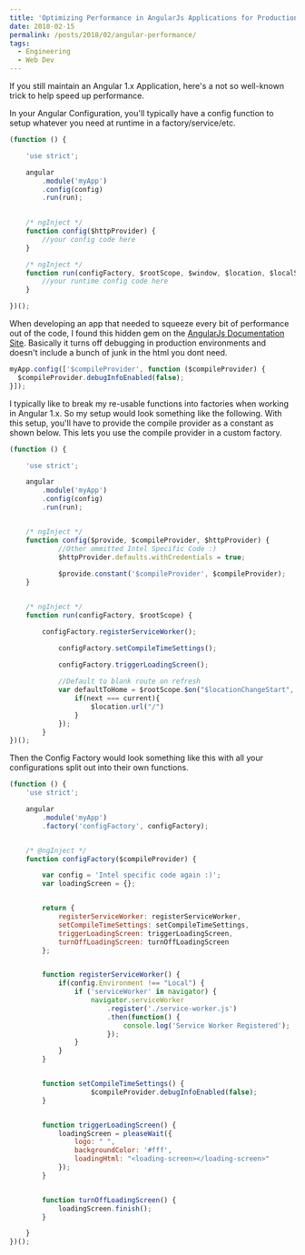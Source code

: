 ```yaml
---
title: 'Optimizing Performance in AngularJs Applications for Production'
date: 2018-02-15
permalink: /posts/2018/02/angular-performance/
tags:
  - Engineering
  - Web Dev
---
```


If you still maintain an Angular 1.x Application, here's a not so well-known trick to help speed up performance.


In your Angular Configuration, you'll typically have a config function to setup whatever you need at runtime in a factory/service/etc.

```javascript
(function () {

    'use strict';

    angular
        .module('myApp')
        .config(config)
        .run(run);
  

    /* ngInject */
    function config($httpProvider) {
        //your config code here
    }

    /* ngInject */
    function run(configFactory, $rootScope, $window, $location, $localStorage) {
        //your runtime config code here
    }

})();
```

When developing an app that needed to squeeze every bit of performance out of the code, I found this hidden gem on the [AngularJs Documentation Site](https://docs.angularjs.org/guide/production). Basically it turns off debugging in production environments and doesn't include a bunch of junk in the html you dont need. 

```javascript
myApp.config(['$compileProvider', function ($compileProvider) {
  $compileProvider.debugInfoEnabled(false);
}]);
```

I typically like to break my re-usable functions into factories when working in Angular 1.x. So my setup would look something like the following. With this setup, you'll have to provide the compile provider as a constant as shown below. This lets you use the compile provider in a custom factory.  

```javascript
(function () {

	'use strict';

	angular
	    .module('myApp')
	    .config(config)
	    .run(run);


	/* ngInject */
	function config($provide, $compileProvider, $httpProvider) {
            //Other ommitted Intel Specific Code :)  
            $httpProvider.defaults.withCredentials = true;
        
            $provide.constant('$compileProvider', $compileProvider);
	}


	/* ngInject */
	function run(configFactory, $rootScope) {

	    configFactory.registerServiceWorker();

            configFactory.setCompileTimeSettings();
        
            configFactory.triggerLoadingScreen();

            //Default to blank route on refresh
            var defaultToHome = $rootScope.$on("$locationChangeStart", function(event, next, current){
                if(next === current){
                    $location.url("/")
                }
            });
        }
})();
```

Then the Config Factory would look something like this with all your configurations split out into their own functions. 


```javascript
(function () {
	'use strict';

	angular
	    .module('myApp')
	    .factory('configFactory', configFactory);


	/* @ngInject */
	function configFactory($compileProvider) {

		var config = 'Intel specific code again :)';
		var loadingScreen = {};


		return {
			registerServiceWorker: registerServiceWorker,
			setCompileTimeSettings: setCompileTimeSettings,
			triggerLoadingScreen: triggerLoadingScreen,
			turnOffLoadingScreen: turnOffLoadingScreen
		};


		function registerServiceWorker() {
			if(config.Environment !== "Local") {
				if ('serviceWorker' in navigator) {
					navigator.serviceWorker
						.register('./service-worker.js')
						.then(function() {
							console.log('Service Worker Registered');
						});
				}
			}
		}


		function setCompileTimeSettings() {
                    $compileProvider.debugInfoEnabled(false);
		}


		function triggerLoadingScreen() {
			loadingScreen = pleaseWait({
				logo: " ",
				backgroundColor: '#fff',
				loadingHtml: "<loading-screen></loading-screen>"
			});
		}


		function turnOffLoadingScreen() {
			loadingScreen.finish();
		}

	}
})();

```
